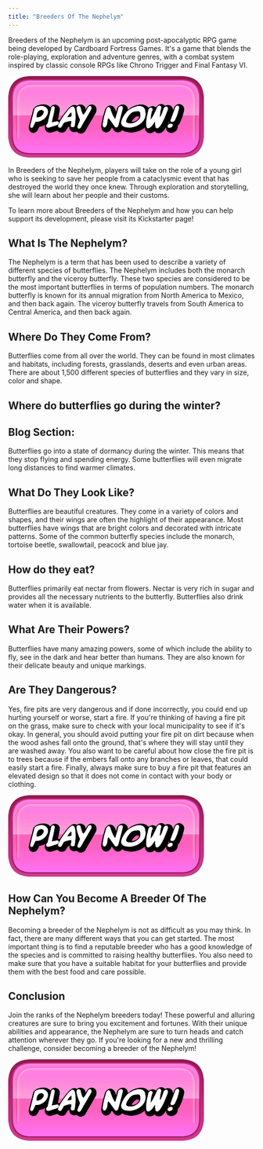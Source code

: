 ```yaml
---
title: "Breeders Of The Nephelym"
---
```


Breeders of the Nephelym is an upcoming post-apocalyptic RPG game being developed by Cardboard Fortress Games. It's a game that blends the role-playing, exploration and adventure genres, with a combat system inspired by classic console RPGs like Chrono Trigger and Final Fantasy VI.

[![button](https://github.com/erogames/erogames.github.io/blob/main/Play_Now.png?raw=true)](https://erogeshi.com/play-now)


In Breeders of the Nephelym, players will take on the role of a young girl who is seeking to save her people from a cataclysmic event that has destroyed the world they once knew. Through exploration and storytelling, she will learn about her people and their customs.

To learn more about Breeders of the Nephelym and how you can help support its development, please visit its Kickstarter page!

## What Is The Nephelym?
The Nephelym is a term that has been used to describe a variety of different species of butterflies. The Nephelym includes both the monarch butterfly and the viceroy butterfly. These two species are considered to be the most important butterflies in terms of population numbers. The monarch butterfly is known for its annual migration from North America to Mexico, and then back again. The viceroy butterfly travels from South America to Central America, and then back again.

## Where Do They Come From?
Butterflies come from all over the world. They can be found in most climates and habitats, including forests, grasslands, deserts and even urban areas. There are about 1,500 different species of butterflies and they vary in size, color and shape. 

## Where do butterflies go during the winter?

## Blog Section: 
Butterflies go into a state of dormancy during the winter. This means that they stop flying and spending energy. Some butterflies will even migrate long distances to find warmer climates.

## What Do They Look Like?
Butterflies are beautiful creatures. They come in a variety of colors and shapes, and their wings are often the highlight of their appearance. Most butterflies have wings that are bright colors and decorated with intricate patterns. Some of the common butterfly species include the monarch, tortoise beetle, swallowtail, peacock and blue jay.

## How do they eat?

Butterflies primarily eat nectar from flowers. Nectar is very rich in sugar and provides all the necessary nutrients to the butterfly. Butterflies also drink water when it is available.

## What Are Their Powers?
Butterflies have many amazing powers, some of which include the ability to fly, see in the dark and hear better than humans. They are also known for their delicate beauty and unique markings.

## Are They Dangerous?

Yes, fire pits are very dangerous and if done incorrectly, you could end up hurting yourself or worse, start a fire. If you're thinking of having a fire pit on the grass, make sure to check with your local municipality to see if it's okay. In general, you should avoid putting your fire pit on dirt because when the wood ashes fall onto the ground, that's where they will stay until they are washed away. You also want to be careful about how close the fire pit is to trees because if the embers fall onto any branches or leaves, that could easily start a fire. Finally, always make sure to buy a fire pit that features an elevated design so that it does not come in contact with your body or clothing.

[![button](https://github.com/erogames/erogames.github.io/blob/main/Play_Now.png?raw=true)](https://erogeshi.com/play-now)

## How Can You Become A Breeder Of The Nephelym?

Becoming a breeder of the Nephelym is not as difficult as you may think. In fact, there are many different ways that you can get started. The most important thing is to find a reputable breeder who has a good knowledge of the species and is committed to raising healthy butterflies. You also need to make sure that you have a suitable habitat for your butterflies and provide them with the best food and care possible.

## Conclusion
Join the ranks of the Nephelym breeders today! These powerful and alluring creatures are sure to bring you excitement and fortunes. With their unique abilities and appearance, the Nephelym are sure to turn heads and catch attention wherever they go. If you're looking for a new and thrilling challenge, consider becoming a breeder of the Nephelym!

[![button](https://github.com/erogames/erogames.github.io/blob/main/Play_Now.png?raw=true)](https://erogeshi.com/play-now)